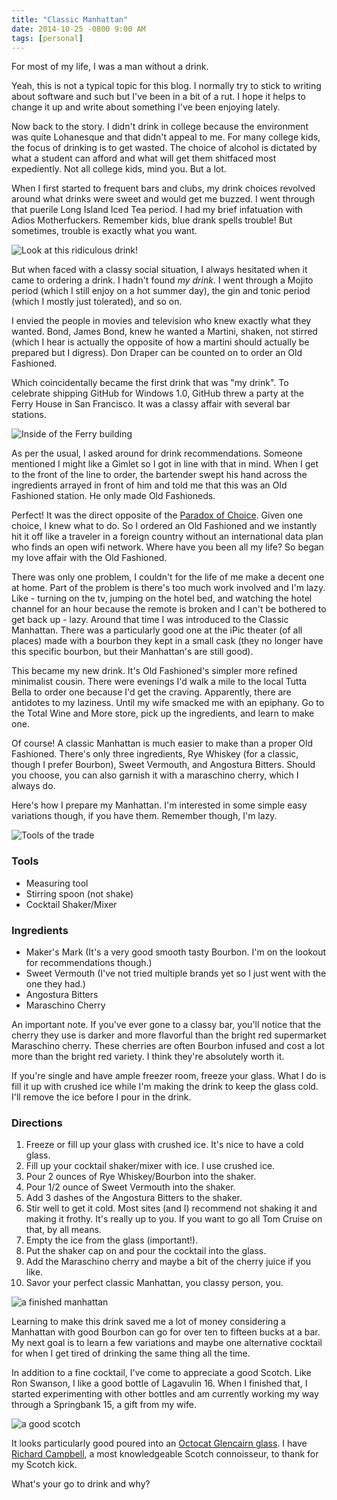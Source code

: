 ```yaml
---
title: "Classic Manhattan"
date: 2014-10-25 -0800 9:00 AM
tags: [personal]
---
```


For most of my life, I was a man without a drink.

Yeah, this is not a typical topic for this blog. I normally try to stick to writing about software and such but I've been in a bit of a rut. I hope it helps to change it up and write about something I've been enjoying lately.

Now back to the story. I didn't drink in college because the environment was quite Lohanesque and that didn't appeal to me. For many college kids, the focus of drinking is to get wasted. The choice of alcohol is dictated by what a student can afford and what will get them shitfaced most expediently. Not all college kids, mind you. But a lot.

When I first started to frequent bars and clubs, my drink choices revolved around what drinks were sweet and would get me buzzed. I went through that puerile Long Island Iced Tea period. I had my brief infatuation with Adios Motherfuckers. Remember kids, blue drank spells trouble! But sometimes, trouble is exactly what you want.

![Look at this ridiculous drink!](https://cloud.githubusercontent.com/assets/19977/4780629/e9ce68cc-5c70-11e4-8979-dfbb2681f170.png)

But when faced with a classy social situation, I always hesitated when it came to ordering a drink. I hadn't found _my drink_. I went through a Mojito period (which I still enjoy on a hot summer day), the gin and tonic period (which I mostly just tolerated), and so on.

I envied the people in movies and television who knew exactly what they wanted. Bond, James Bond, knew he wanted a Martini, shaken, not stirred (which I hear is actually the opposite of how a martini should actually be prepared but I digress). Don Draper can be counted on to order an Old Fashioned.

Which coincidentally became the first drink that was "my drink". To celebrate shipping GitHub for Windows 1.0, GitHub threw a party at the Ferry House in San Francisco. It was a classy affair with several bar stations.

![Inside of the Ferry building](https://cloud.githubusercontent.com/assets/19977/4780902/cb7a5766-5c7d-11e4-9fca-61729981a489.png)

As per the usual, I asked around for drink recommendations. Someone mentioned I might like a Gimlet so I got in line with that in mind. When I get to the front of the line to order, the bartender swept his hand across the ingredients arrayed in front of him and told me that this was an Old Fashioned station. He only made Old Fashioneds.

Perfect! It was the direct opposite of the [Paradox of Choice](http://www.ted.com/talks/barry_schwartz_on_the_paradox_of_choice?language=en). Given one choice, I knew what to do. So I ordered an Old Fashioned and we instantly hit it off like a traveler in a foreign country without an international data plan who finds an open wifi network. Where have you been all my life? So began my love affair with the Old Fashioned.

There was only one problem, I couldn't for the life of me make a decent one at home. Part of the problem is there's too much work involved and I'm lazy. Like - turning on the tv, jumping on the hotel bed, and watching the hotel channel for an hour because the remote is broken and I can't be bothered to get back up - lazy. Around that time I was introduced to the Classic Manhattan. There was a particularly good one at the iPic theater (of all places) made with a bourbon they kept in a small cask (they no longer have this specific bourbon, but their Manhattan's are still good).

This became my new drink. It's Old Fashioned's simpler more refined minimalist cousin. There were evenings I'd walk a mile to the local Tutta Bella to order one because I'd get the craving. Apparently, there are antidotes to my laziness. Until my wife smacked me with an epiphany. Go to the Total Wine and More store, pick up the ingredients, and learn to make one.

Of course! A classic Manhattan is much easier to make than a proper Old Fashioned. There's only three ingredients, Rye Whiskey (for a classic, though I prefer Bourbon), Sweet Vermouth, and Angostura Bitters. Should you choose, you can also garnish it with a maraschino cherry, which I always do.

Here's how I prepare my Manhattan. I'm interested in some simple easy variations though, if you have them. Remember though, I'm lazy.

![Tools of the trade](https://cloud.githubusercontent.com/assets/19977/4780587/34af1410-5c6f-11e4-8c15-1be9556343f4.JPG)

### Tools

* Measuring tool
* Stirring spoon (not shake)
* Cocktail Shaker/Mixer

### Ingredients

* Maker's Mark (It's a very good smooth tasty Bourbon. I'm on the lookout for recommendations though.)
* Sweet Vermouth (I've not tried multiple brands yet so I just went with the one they had.)
* Angostura Bitters
* Maraschino Cherry

An important note. If you've ever gone to a classy bar, you'll notice that the cherry they use is darker and more flavorful than the bright red supermarket Maraschino cherry. These cherries are often Bourbon infused and cost a lot more than the bright red variety. I think they're absolutely worth it.

If you're single and have ample freezer room, freeze your glass. What I do is fill it up with crushed ice while I'm making the drink to keep the glass cold. I'll remove the ice before I pour in the drink.

### Directions

1. Freeze or fill up your glass with crushed ice. It's nice to have a cold glass.
2. Fill up your cocktail shaker/mixer with ice. I use crushed ice.
3. Pour 2 ounces of Rye Whiskey/Bourbon into the shaker.
4. Pour 1/2 ounce of Sweet Vermouth into the shaker.
5. Add 3 dashes of the Angostura Bitters to the shaker.
6. Stir well to get it cold. Most sites (and I) recommend not shaking it and making it frothy. It's really up to you. If you want to go all Tom Cruise on that, by all means.
7. Empty the ice from the glass (important!).
8. Put the shaker cap on and pour the cocktail into the glass.
9. Add the Maraschino cherry and maybe a bit of the cherry juice if you like.
10. Savor your perfect classic Manhattan, you classy person, you.

![a finished manhattan](https://cloud.githubusercontent.com/assets/19977/4780624/c46ba6d0-5c70-11e4-941a-9ad4c1be7222.png)

Learning to make this drink saved me a lot of money considering a Manhattan with good Bourbon can go for over ten to fifteen bucks at a bar. My next goal is to learn a few variations and maybe one alternative cocktail for when I get tired of drinking the same thing all the time.

In addition to a fine cocktail, I've come to appreciate a good Scotch. Like Ron Swanson, I like a good bottle of Lagavulin 16. When I finished that, I started experimenting with other bottles and am currently working my way through a Springbank 15, a gift from my wife.

![a good scotch](https://cloud.githubusercontent.com/assets/19977/4781191/51cc3afe-5c8e-11e4-9a6b-a99665ab80e1.png)

It looks particularly good poured into an [Octocat Glencairn glass](https://github.myshopify.com/products/octocat-glencairn-glasses). I have [Richard Campbell](https://twitter.com/richcampbell), a most knowledgeable Scotch connoisseur, to thank for my Scotch kick.

What's your go to drink and why?
